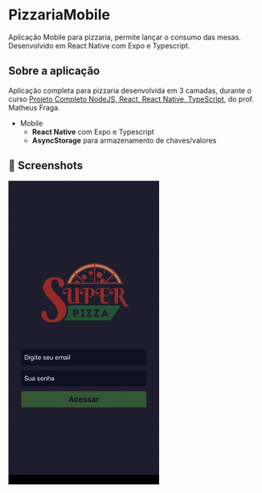 # PizzariaMobile
Aplicação Mobile para pizzaria, permite lançar o consumo das mesas. Desenvolvido em React Native com Expo e Typescript.

## Sobre a aplicação
Aplicação completa para pizzaria desenvolvida em 3 camadas, durante o curso [Projeto Completo NodeJS, React, React Native, TypeScript](https://www.udemy.com/course/dev-fullstack/), do prof. Matheus Fraga.<br />

* Mobile
  * __React Native__ com Expo e Typescript
  * __AsyncStorage__ para armazenamento de chaves/valores

## :camera_flash: Screenshots
![](https://github.com/MARINARR92/PizzariaMobile/blob/main/assets/pizzaria.gif)
